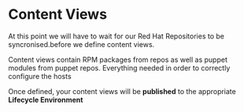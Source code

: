 # Content Views

At this point we will have to wait for our Red Hat Repositories to be syncronised.before we define content views.

Content views contain RPM packages from repos as well as puppet modules from puppet repos. Everything needed in order to correctly configure the hosts

Once defined, your content views will be **published** to the appropriate **Lifecycle Environment**

